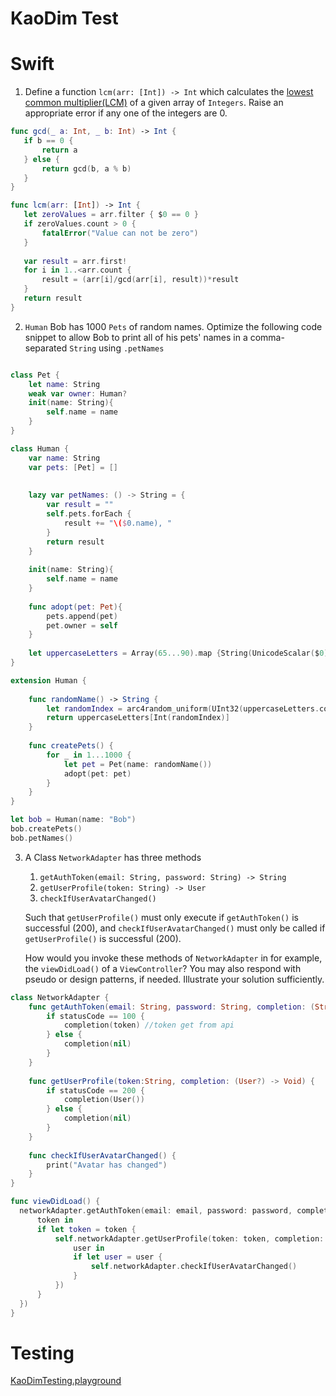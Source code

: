 # KaoDim Test

# Swift
1. Define a function `lcm(arr: [Int]) -> Int` which calculates the [lowest common multiplier(LCM)](https://en.wikipedia.org/wiki/Least_common_multiple) of a given array of `Integers`. Raise an appropriate error if any one of the integers are 0.

 ````swift
 func gcd(_ a: Int, _ b: Int) -> Int {
    if b == 0 {
        return a
    } else {
        return gcd(b, a % b)
    }
}

func lcm(arr: [Int]) -> Int {
    let zeroValues = arr.filter { $0 == 0 }
    if zeroValues.count > 0 {
        fatalError("Value can not be zero")
    }
    
    var result = arr.first!
    for i in 1..<arr.count {
        result = (arr[i]/gcd(arr[i], result))*result
    }
    return result
}
 ````
 2. `Human` Bob has 1000 `Pets` of random names. Optimize the following code snippet to allow Bob to print all of his pets' names in a comma-separated `String` using `.petNames`

````swift

class Pet {
    let name: String
    weak var owner: Human?
    init(name: String){
        self.name = name
    }
}

class Human {
    var name: String
    var pets: [Pet] = []
    
    
    lazy var petNames: () -> String = {
        var result = ""
        self.pets.forEach {
            result += "\($0.name), "
        }
        return result
    }
    
    init(name: String){
        self.name = name
    }
    
    func adopt(pet: Pet){
        pets.append(pet)
        pet.owner = self
    }
    
    let uppercaseLetters = Array(65...90).map {String(UnicodeScalar($0))}
}

extension Human {
    
    func randomName() -> String {
        let randomIndex = arc4random_uniform(UInt32(uppercaseLetters.count))
        return uppercaseLetters[Int(randomIndex)]
    }
    
    func createPets() {
        for _ in 1...1000 {
            let pet = Pet(name: randomName())
            adopt(pet: pet)
        }
    }
}

let bob = Human(name: "Bob")
bob.createPets()
bob.petNames()

````
3. A Class `NetworkAdapter` has three methods 
    1. `getAuthToken(email: String, password: String) -> String`
    2. `getUserProfile(token: String) -> User`
    3. `checkIfUserAvatarChanged()`
    
    Such that `getUserProfile()` must only execute if `getAuthToken()` is successful (200), and `checkIfUserAvatarChanged()` must only be called if `getUserProfile()` is successful (200).
    
    How would you invoke these methods of `NetworkAdapter` in for example, the `viewDidLoad()` of a `ViewController`? You may also respond with pseudo or design patterns, if needed. Illustrate your solution sufficiently.

````swift
class NetworkAdapter {
    func getAuthToken(email: String, password: String, completion: (String?) -> Void) {
        if statusCode == 100 {
            completion(token) //token get from api
        } else {
            completion(nil)
        }
    }
    
    func getUserProfile(token:String, completion: (User?) -> Void) {
        if statusCode == 200 {
            completion(User())
        } else {
            completion(nil)
        }
    }
    
    func checkIfUserAvatarChanged() {
        print("Avatar has changed")
    }
}

func viewDidLoad() {
  networkAdapter.getAuthToken(email: email, password: password, completion: {
      token in
      if let token = token {
          self.networkAdapter.getUserProfile(token: token, completion: {
              user in 
              if let user = user {
                  self.networkAdapter.checkIfUserAvatarChanged()
              }
          })
      }
  })
}
````
# Testing
[KaoDimTesting.playground](https://github.com/quochuyngo/kaodim-test/tree/master/KaoDimTesting.playground)

